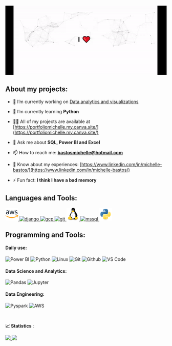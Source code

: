 
<p align="center">
  <img src="https://github.com/bastosmichelle848/bastosmichelle848/raw/main/michelle2.gif" alt="Hi, I'm Michelle">
</p>

<!--
How to make the bio gif ?
💜 Thanks to [matyo91](https://github.com/matyo91)

I made my with https://codesandbox.io/s/github-profile-2ijk7
Then i recorded my screen to gif on Mac with Quicktime  and save result to [assets/github.mov](assets/github.mov)
This [GIF converter](https://ezgif.com/video-to-gif) help me to create a dedicated command that convert MOV to GIF.
Then i save result to [assets/github.gif](assets/github.gif)
-->

##  **About my projects:**

- 🔭 I’m currently working on [Data analytics and visualizations](https://github.com/bastosmichelle848/PyGenius-BI)

- 🌱 I’m currently learning **Python**

- 👨‍💻 All of my projects are available at [https://portfoliomichelle.my.canva.site/](https://portfoliomichelle.my.canva.site/)

- 💬 Ask me about **SQL, Power BI and Excel**

- 📫 How to reach me: **bastosmichelle@hotmail.com**

- 📄 Know about my experiences: [https://www.linkedin.com/in/michelle-bastos/](https://www.linkedin.com/in/michelle-bastos/)

- ⚡ Fun fact: **I think I have a bad memory**


</p>

##  **Languages and Tools:**

<p align="left"> <a href="https://aws.amazon.com" target="_blank" rel="noreferrer"> <img src="https://raw.githubusercontent.com/devicons/devicon/master/icons/amazonwebservices/amazonwebservices-original-wordmark.svg" alt="aws" width="40" height="40"/> </a> <a href="https://www.djangoproject.com/" target="_blank" rel="noreferrer"> <img src="https://cdn.worldvectorlogo.com/logos/django.svg" alt="django" width="40" height="40"/> </a> <a href="https://cloud.google.com" target="_blank" rel="noreferrer"> <img src="https://www.vectorlogo.zone/logos/google_cloud/google_cloud-icon.svg" alt="gcp" width="40" height="40"/> </a> <a href="https://git-scm.com/" target="_blank" rel="noreferrer"> <img src="https://www.vectorlogo.zone/logos/git-scm/git-scm-icon.svg" alt="git" width="40" height="40"/> </a> <a href="https://www.linux.org/" target="_blank" rel="noreferrer"> <img src="https://raw.githubusercontent.com/devicons/devicon/master/icons/linux/linux-original.svg" alt="linux" width="40" height="40"/> </a> <a href="https://www.microsoft.com/en-us/sql-server" target="_blank" rel="noreferrer"> <img src="https://www.svgrepo.com/show/303229/microsoft-sql-server-logo.svg" alt="mssql" width="40" height="40"/> </a> <a href="https://www.python.org" target="_blank" rel="noreferrer"> <img src="https://raw.githubusercontent.com/devicons/devicon/master/icons/python/python-original.svg" alt="python" width="40" height="40"/> </a> </p>


##  **Programming and Tools:**

 ####  Daily use:
 ![Power BI](https://img.shields.io/badge/-Power%20BI-black?style=plastic&logo=Power-BI)
 ![Python](https://img.shields.io/badge/-Python-black?style=flat-square&logo=Python)
 ![Linux](https://img.shields.io/badge/-Linux-black?style=flat-square&logo=Linux)
 ![Git](https://img.shields.io/badge/-Git-black?style=flat-square&logo=Git)
 ![Github](https://img.shields.io/badge/-Github-black?style=flat-square&logo=Github)
 ![VS Code](https://img.shields.io/badge/-VS%20Code-black?style=flat-square&logo=visual-studio-code)
 
 ####  Data Science and  Analytics:
 ![Pandas](https://img.shields.io/badge/-Pandas-black?style=flat-square&logo=Pandas)
 ![Jupyter](https://img.shields.io/badge/-Jupyter-black?style=flat-square&logo=Jupyter)


 ####  Data Engineering:
 ![Pyspark](https://img.shields.io/badge/-Pyspark-black?style=flat-square&logo=Apache-Spark)
 ![AWS](https://img.shields.io/badge/-AWS-black?style=flat-square&logo=Amazon-AWS)


 <br>

<b> :chart_with_upwards_trend: Statistics </b>:

<a href="https://github.com/bastosmichelle848">
  <img height="140em" src="https://github-readme-stats.vercel.app/api?username=bastosmichelle848&show_icons=true&theme=dark&include_commits=true"/>
</a>

<a href="https://github.com/bastosmichelle848">
  <img height="140em" src="https://github-readme-stats.vercel.app/api/top-langs/?username=bastosmichelle848&layout=compact&langs_count=8&theme=dark"/>
</a>







